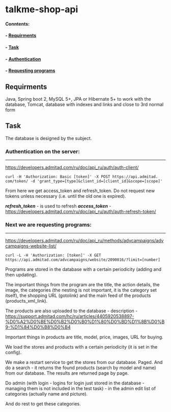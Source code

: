 # talkme-shop-api

#### Conntents:

#### - [Requirments](#Requirments) 

#### - [Task](#Task) 

#### - [Authentication](#Authentication-on-the-server) 

#### - [Requesting programs](#Next-we-are-requesting-programs) 

## Requirments
Java, Spring boot 2, MySQL 5+, JPA or Hibernate 5+ to work with the database, Tomcat, database with indexes and links and close to 3rd normal form


## Task
The database is designed by the subject.

### Authentication on the server:

---

https://developers.admitad.com/ru/doc/api_ru/auth/auth-client/
```
curl -H 'Authorization: Basic [token]' -X POST https://api.admitad. com/token/ -d 'grant_type=[type]&client_id=[client_id]&scope=[scope]'
```
From here we get access_token and refresh_token. Do not request new tokens unless necessary (i.e. until the old one is expired).

***refresh_token*** - is used to refresh ***access_token*** -
https://developers.admitad.com/ru/doc/api_ru/auth/auth-refresh-token/

### Next we are requesting programs:

---

https://developers.admitad.com/ru/doc/api_ru/methods/advcampaigns/advcampaigns-website-list/
```
curl -L -H 'Authorization: [token]' -X GET https://api.admitad.com/advcampaigns/website/2090016/?limit=[number]
```

Programs are stored in the database with a certain periodicity (adding and then updating).

The important things from the program are the title, the action details, the image, the categories (the nesting is not important, it is the category set itself), the shopping URL (gotolink) and the main feed of the products (products_xml_link).

The products are also uploaded to the database - description - https://support.admitad.com/hc/ru/articles/4405920538897-%D0%A2%D0%BE%D0%B2%D0%B0%D1%80%D0%BD%D1%8B%D0%B9-%D1%84%D0%B8%D0%B4

Important things in products are title, model, price, images, URL for buying.

We load the stores and products with a certain periodicity (it is set in the config).

We make a restart service to get the stores from our database. Paged.
And do a search - it returns the found products (search by model and name) from our database. The results are returned page by page.

Do admin (with login - logins for login just stored in the database - managing them is not included in the test task) - in the admin edit list of categories (actually name and picture).

And do rest to get these categories.
